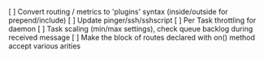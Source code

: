 
[ ] Convert routing / metrics to 'plugins' syntax (inside/outside for prepend/include)
[ ] Update pinger/ssh/sshscript
[ ] Per Task throttling for daemon
[ ] Task scaling (min/max settings), check queue backlog during received message
[ ] Make the block of routes declared with on() method accept various arities
